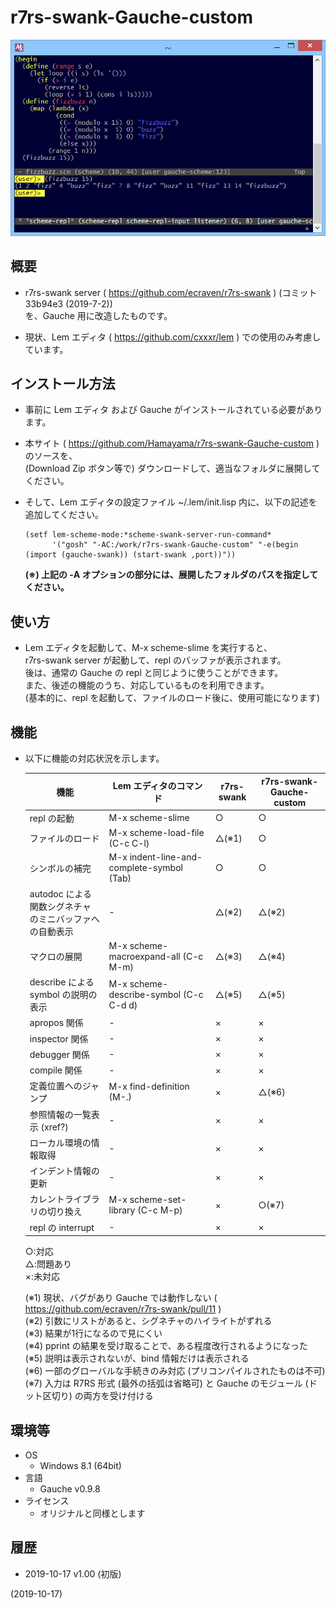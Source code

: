 # r7rs-swank-Gauche-custom

![image](image.png)

## 概要
- r7rs-swank server ( https://github.com/ecraven/r7rs-swank ) (コミット 33b94e3 (2019-7-2))  
  を、Gauche 用に改造したものです。

- 現状、Lem エディタ ( https://github.com/cxxxr/lem ) での使用のみ考慮しています。


## インストール方法
- 事前に Lem エディタ および Gauche がインストールされている必要があります。

- 本サイト ( https://github.com/Hamayama/r7rs-swank-Gauche-custom ) のソースを、  
  (Download Zip ボタン等で) ダウンロードして、適当なフォルダに展開してください。

- そして、Lem エディタの設定ファイル ~/.lem/init.lisp 内に、以下の記述を追加してください。
  ```
  (setf lem-scheme-mode:*scheme-swank-server-run-command*
        '("gosh" "-AC:/work/r7rs-swank-Gauche-custom" "-e(begin (import (gauche-swank)) (start-swank ,port))"))
  ```
  **(※) 上記の -A オプションの部分には、展開したフォルダのパスを指定してください。**


## 使い方
- Lem エディタを起動して、M-x scheme-slime を実行すると、  
  r7rs-swank server が起動して、repl のバッファが表示されます。  
  後は、通常の Gauche の repl と同じように使うことができます。  
  また、後述の機能のうち、対応しているものを利用できます。  
  (基本的に、repl を起動して、ファイルのロード後に、使用可能になります)


## 機能
- 以下に機能の対応状況を示します。
  
  |<div align="center">機能</div>|<div align="center">Lem エディタのコマンド</div>|<div align="center">r7rs-swank</div>|<div align="center">r7rs-swank-Gauche-custom</div>|
  |---|---|---|---|
  |repl の起動           |M-x scheme-slime                          |○     |○     |
  |ファイルのロード      |M-x scheme-load-file (C-c C-l)            |△(※1)|○     |
  |シンボルの補完        |M-x indent-line-and-complete-symbol (Tab) |○     |○     |
  |autodoc による関数シグネチャ<br>のミニバッファへの自動表示|-     |△(※2)|△(※2)|
  |マクロの展開          |M-x scheme-macroexpand-all (C-c M-m)      |△(※3)|△(※4)|
  |describe による symbol の説明の表示|M-x scheme-describe-symbol (C-c C-d d)|△(※5)|△(※5)|
  |apropos 関係          |-                                         |×     |×     |
  |inspector 関係        |-                                         |×     |×     |
  |debugger 関係         |-                                         |×     |×     |
  |compile 関係          |-                                         |×     |×     |
  |定義位置へのジャンプ  |M-x find-definition (M-.)                 |×     |△(※6)|
  |参照情報の一覧表示 (xref?)|-                                     |×     |×     |
  |ローカル環境の情報取得|-                                         |×     |×     |
  |インデント情報の更新  |-                                         |×     |×     |
  |カレントライブラリの切り換え|M-x scheme-set-library (C-c M-p)    |×     |○(※7)|
  |repl の interrupt     |-                                         |×     |×     |
  
  ○:対応  
  △:問題あり  
  ×:未対応  
  
  (※1) 現状、バグがあり Gauche では動作しない ( https://github.com/ecraven/r7rs-swank/pull/11 )  
  (※2) 引数にリストがあると、シグネチャのハイライトがずれる  
  (※3) 結果が1行になるので見にくい  
  (※4) pprint の結果を受け取ることで、ある程度改行されるようになった  
  (※5) 説明は表示されないが、bind 情報だけは表示される  
  (※6) 一部のグローバルな手続きのみ対応 (プリコンパイルされたものは不可)  
  (※7) 入力は R7RS 形式 (最外の括弧は省略可) と Gauche のモジュール (ドット区切り) の両方を受け付ける


## 環境等
- OS
  - Windows 8.1 (64bit)
- 言語
  - Gauche v0.9.8
- ライセンス
  - オリジナルと同様とします


## 履歴
- 2019-10-17 v1.00 (初版)


(2019-10-17)
